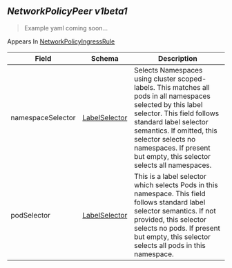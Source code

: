 ## *NetworkPolicyPeer v1beta1*

> Example yaml coming soon...





<aside class="notice">
Appears In  <a href="#networkpolicyingressrule-v1beta1">NetworkPolicyIngressRule</a> </aside>

Field        | Schema     | Description
------------ | ---------- | -----------
namespaceSelector | [LabelSelector](#labelselector-v1) | Selects Namespaces using cluster scoped-labels.  This matches all pods in all namespaces selected by this label selector. This field follows standard label selector semantics. If omitted, this selector selects no namespaces. If present but empty, this selector selects all namespaces.
podSelector | [LabelSelector](#labelselector-v1) | This is a label selector which selects Pods in this namespace. This field follows standard label selector semantics. If not provided, this selector selects no pods. If present but empty, this selector selects all pods in this namespace.

